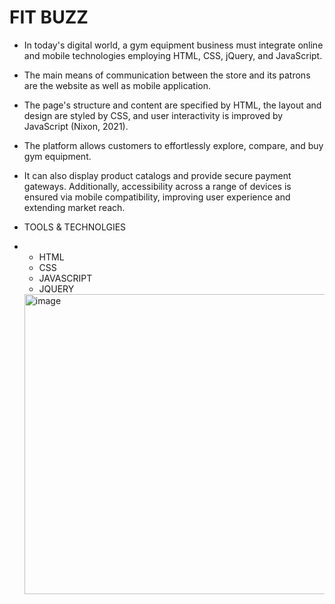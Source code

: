 # FIT BUZZ 

- In today's digital world, a gym equipment business must integrate online and mobile technologies employing HTML, CSS, jQuery, and JavaScript.
- The main means of communication between the store and its patrons are the website as well as mobile application.
- The page's structure and content are specified by HTML, the layout and design are styled by CSS, and user interactivity is improved by JavaScript (Nixon, 2021).
- The platform allows customers to effortlessly explore, compare, and buy gym equipment.
- It can also display product catalogs and provide secure payment gateways. Additionally, accessibility across a range of devices is ensured via mobile compatibility, improving user experience and extending market reach.

- TOOLS & TECHNOLGIES
- - HTML
  - CSS
  - JAVASCRIPT
  - JQUERY
 
    

  <img width="974" height="480" alt="image" src="https://github.com/user-attachments/assets/08430da5-0e3f-4eea-b353-d1426ba58cda" />
